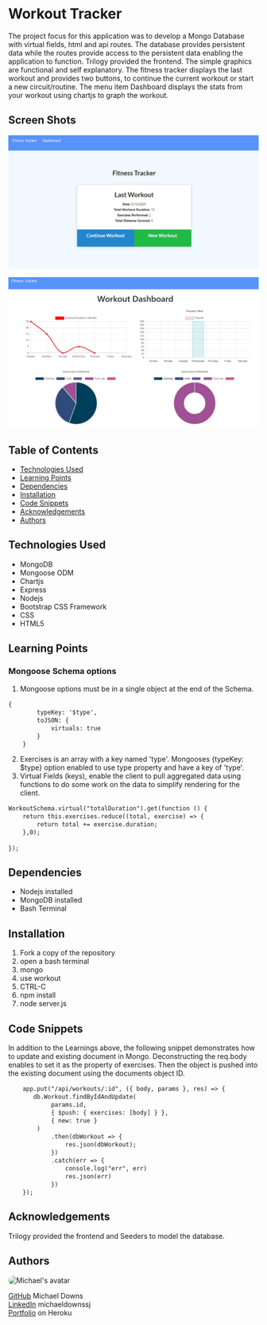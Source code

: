# Workout Tracker
The project focus for this application was to develop a Mongo Database with virtual fields, html and api routes. The database provides persistent data while the routes provide access to the persistent data enabling the application to function.  Trilogy provided the frontend.
The simple graphics are functional and self explanatory. The fitness tracker displays the last workout and provides two buttons, to continue the current workout or start a new circuit/routine.  The menu item Dashboard displays the stats from your workout using chartjs to graph the workout.

## Screen Shots
![site](screenshot.jpg)   
   
![site](screenshot-dashboard.jpg)

## Table of Contents
- [Technologies Used](#Technologies-Used)
- [Learning Points](#Learning-Points)
- [Dependencies](#Dependencies)
- [Installation](#Installation)
- [Code Snippets](#Code-Snippets)
- [Acknowledgements](#Acknoledgements)
- [Authors](#Authors)

## Technologies Used
- MongoDB
- Mongoose ODM
- Chartjs
- Express
- Nodejs
- Bootstrap CSS Framework
- CSS
- HTML5

## Learning Points
### Mongoose Schema options
1. Mongoose options must be in a single object at the end of the Schema.
```
{
        typeKey: '$type',
        toJSON: {
            virtuals: true
        }
    }
```
2. Exercises is an array with a key named 'type'.  Mongooses {typeKey: $type} option enabled to use type property and have a key of 'type'.
3. Virtual Fields (keys), enable the client to pull aggregated data using functions to do some work on the data to simplify rendering for the client. 
```
WorkoutSchema.virtual("totalDuration").get(function () {
    return this.exercises.reduce((total, exercise) => {
        return total += exercise.duration;
    },0);
    
});
```

## Dependencies
- Nodejs installed
- MongoDB installed
- Bash Terminal

## Installation
1. Fork a copy of the repository
2. open a bash terminal
3. mongo
4. use workout
5. CTRL-C
6. npm install
7. node server.js

## Code Snippets
In addition to the Learnings above, the following snippet demonstrates how to update and existing document in Mongo.
Deconstructing the req.body enables to set it as the property of exercises.  Then the object is pushed into the existing document using the documents object ID.
```
    app.put("/api/workouts/:id", ({ body, params }, res) => {
       db.Workout.findByIdAndUpdate(
            params.id,
            { $push: { exercises: [body] } },
            { new: true }
        )
            .then(dbWorkout => {
                res.json(dbWorkout);
            })
            .catch(err => {
                console.log("err", err)
                res.json(err)
            })
    });
```
## Acknowledgements
Trilogy provided the frontend and Seeders to model the database. 

## Authors
<img src="https://avatars3.githubusercontent.com/u/61262454?v=4" alt = "Michael's avatar" style = "width: 40px; border-radius: 15px;"/>

[GitHub](https://github.com/chindowns) Michael Downs    
[LinkedIn](www.linkedin.com/in/michaeldownssj) michaeldownssj     
[Portfolio](https://michaeldownsportfolio.herokuapp.com/) on Heroku